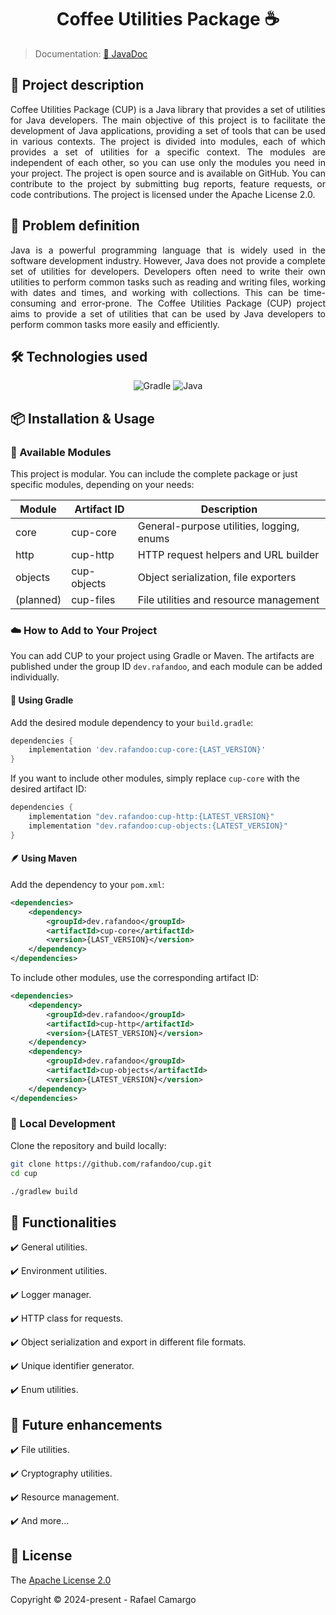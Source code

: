 <h1 align="center">Coffee Utilities Package ☕</h1>

> Documentation: [📖 JavaDoc](https://rafandoo.dev/cup/)

## 📝 Project description

<p align="justify">
Coffee Utilities Package (CUP) is a Java library that provides a set of utilities for Java developers. The main 
objective of this project is to facilitate the development of Java applications, providing a set of tools that can be 
used in various contexts. The project is divided into modules, each of which provides a set of utilities for a specific 
context. The modules are independent of each other, so you can use only the modules you need in your project. The 
project is open source and is available on GitHub. You can contribute to the project by submitting bug reports, feature 
requests, or code contributions. The project is licensed under the Apache License 2.0.
</p>

## 🤔 Problem definition

<p align="justify">
Java is a powerful programming language that is widely used in the software development industry. However, Java does 
not provide a complete set of utilities for developers. Developers often need to write their own utilities to perform 
common tasks such as reading and writing files, working with dates and times, and working with collections. This can be 
time-consuming and error-prone. The Coffee Utilities Package (CUP) project aims to provide a set of utilities that can 
be used by Java developers to perform common tasks more easily and efficiently.
</p>

## 🛠️ Technologies used

<p align="center">
    <img src="https://img.shields.io/badge/Gradle-02303A.svg?style=for-the-badge&logo=gradle&logoColor=white" alt="Gradle"/>
    <img src="https://img.shields.io/badge/Java-ED8B00.svg?style=for-the-badge&logo=openjdk&logoColor=white" alt="Java"/>
</p>

## 📦 Installation & Usage

### 🧩 Available Modules

This project is modular. You can include the complete package or just specific modules, depending on your needs:

| Module    | Artifact ID | Description                               |
|-----------|-------------|-------------------------------------------|
| core      | cup-core    | General-purpose utilities, logging, enums |
| http      | cup-http    | HTTP request helpers and URL builder      |
| objects   | cup-objects | Object serialization, file exporters      |
| (planned) | cup-files   | File utilities and resource management    |

### ☁️ How to Add to Your Project

You can add CUP to your project using Gradle or Maven.
The artifacts are published under the group ID `dev.rafandoo`, and each module can be added individually.

#### 🐘 Using Gradle

Add the desired module dependency to your `build.gradle`:

```groovy
dependencies {
    implementation 'dev.rafandoo:cup-core:{LAST_VERSION}'
}
```

If you want to include other modules, simply replace `cup-core` with the desired artifact ID:

```groovy
dependencies {
    implementation "dev.rafandoo:cup-http:{LATEST_VERSION}"
    implementation "dev.rafandoo:cup-objects:{LATEST_VERSION}"
}
```

#### 🪶 Using Maven

Add the dependency to your `pom.xml`:

```xml
<dependencies>
    <dependency>
        <groupId>dev.rafandoo</groupId>
        <artifactId>cup-core</artifactId>
        <version>{LAST_VERSION}</version>
    </dependency>
</dependencies>
```

To include other modules, use the corresponding artifact ID:

```xml
<dependencies>
    <dependency>
        <groupId>dev.rafandoo</groupId>
        <artifactId>cup-http</artifactId>
        <version>{LATEST_VERSION}</version>
    </dependency>
    <dependency>
        <groupId>dev.rafandoo</groupId>
        <artifactId>cup-objects</artifactId>
        <version>{LATEST_VERSION}</version>
    </dependency>
</dependencies>
```

### 🧪 Local Development

Clone the repository and build locally:

```bash
git clone https://github.com/rafandoo/cup.git
cd cup

./gradlew build
```

## 🔧 Functionalities

✔️ General utilities.

✔️ Environment utilities.

✔️ Logger manager.

✔️ HTTP class for requests.

✔️ Object serialization and export in different file formats.

✔️ Unique identifier generator.

✔️ Enum utilities.

## 🚀 Future enhancements

✔️ File utilities.

✔️ Cryptography utilities.

✔️ Resource management.

✔️ And more...

## 🔑 License

The [Apache License 2.0](https://github.com/rafandoo/cup/blob/87b6388949953738ce3b39148d2628923fe3c139/LICENSE)

Copyright :copyright: 2024-present - Rafael Camargo

